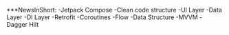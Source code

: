***NewsInShort: 
-Jetpack Compose
-Clean code structure
-UI Layer
-Data Layer
-DI Layer
-Retrofit
-Coroutines
-Flow
-Data Structure
-MVVM
-Dagger Hilt
